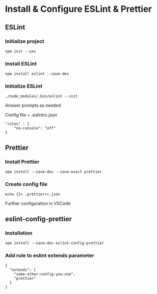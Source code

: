 # Install & Configure ESLint & Prettier

## ESLint

### Initialize project

```
npm init --yes
```

### Install ESLint

```
npm install eslint --save-dev
```

### Initialize ESLint

```
./node_modules/.bin/eslint --init
```

Answer prompts as needed

Config file = .eslintrc.json

```
"rules" : {
    "no-console": "off"
}
```

## Prettier

### Install Prettier

```
npm install --save-dev --save-exact prettier
```

### Create config file

```
echo {}> .prettierrc.json
```

Further configuration in VSCode

## eslint-config-prettier

### Installation

```
npm install --save-dev eslint-config-prettier
```

### Add rule to eslint extends parameter

```
{
  "extends": [
    "some-other-config-you-use",
    "prettier"
  ]
}
```
